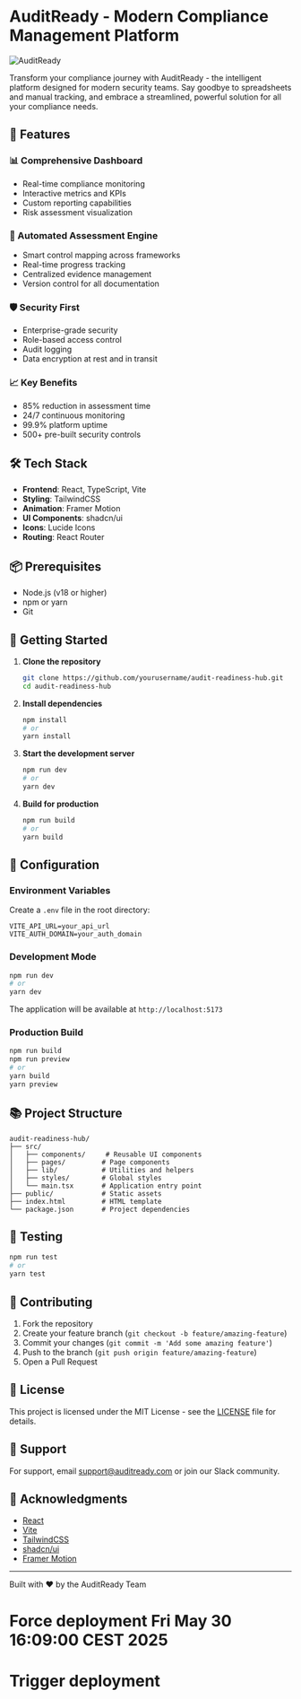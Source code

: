 # AuditReady - Modern Compliance Management Platform

![AuditReady](public/preview.png)

Transform your compliance journey with AuditReady - the intelligent platform designed for modern security teams. Say goodbye to spreadsheets and manual tracking, and embrace a streamlined, powerful solution for all your compliance needs.

## 🚀 Features

### 📊 Comprehensive Dashboard
- Real-time compliance monitoring
- Interactive metrics and KPIs
- Custom reporting capabilities
- Risk assessment visualization

### 🔄 Automated Assessment Engine
- Smart control mapping across frameworks
- Real-time progress tracking
- Centralized evidence management
- Version control for all documentation

### 🛡️ Security First
- Enterprise-grade security
- Role-based access control
- Audit logging
- Data encryption at rest and in transit

### 📈 Key Benefits
- 85% reduction in assessment time
- 24/7 continuous monitoring
- 99.9% platform uptime
- 500+ pre-built security controls

## 🛠️ Tech Stack

- **Frontend**: React, TypeScript, Vite
- **Styling**: TailwindCSS
- **Animation**: Framer Motion
- **UI Components**: shadcn/ui
- **Icons**: Lucide Icons
- **Routing**: React Router

## 📦 Prerequisites

- Node.js (v18 or higher)
- npm or yarn
- Git

## 🚀 Getting Started

1. **Clone the repository**
   ```bash
   git clone https://github.com/yourusername/audit-readiness-hub.git
   cd audit-readiness-hub
   ```

2. **Install dependencies**
   ```bash
   npm install
   # or
   yarn install
   ```

3. **Start the development server**
   ```bash
   npm run dev
   # or
   yarn dev
   ```

4. **Build for production**
   ```bash
   npm run build
   # or
   yarn build
   ```

## 🔧 Configuration

### Environment Variables

Create a `.env` file in the root directory:

```env
VITE_API_URL=your_api_url
VITE_AUTH_DOMAIN=your_auth_domain
```

### Development Mode

```bash
npm run dev
# or
yarn dev
```

The application will be available at `http://localhost:5173`

### Production Build

```bash
npm run build
npm run preview
# or
yarn build
yarn preview
```

## 📚 Project Structure

```
audit-readiness-hub/
├── src/
│   ├── components/     # Reusable UI components
│   ├── pages/         # Page components
│   ├── lib/           # Utilities and helpers
│   ├── styles/        # Global styles
│   └── main.tsx       # Application entry point
├── public/            # Static assets
├── index.html         # HTML template
└── package.json       # Project dependencies
```

## 🧪 Testing

```bash
npm run test
# or
yarn test
```

## 📝 Contributing

1. Fork the repository
2. Create your feature branch (`git checkout -b feature/amazing-feature`)
3. Commit your changes (`git commit -m 'Add some amazing feature'`)
4. Push to the branch (`git push origin feature/amazing-feature`)
5. Open a Pull Request

## 📄 License

This project is licensed under the MIT License - see the [LICENSE](LICENSE) file for details.

## 🤝 Support

For support, email support@auditready.com or join our Slack community.

## 🌟 Acknowledgments

- [React](https://reactjs.org/)
- [Vite](https://vitejs.dev/)
- [TailwindCSS](https://tailwindcss.com/)
- [shadcn/ui](https://ui.shadcn.com/)
- [Framer Motion](https://www.framer.com/motion/)

---

Built with ❤️ by the AuditReady Team
# Force deployment Fri May 30 16:09:00 CEST 2025
# Trigger deployment

